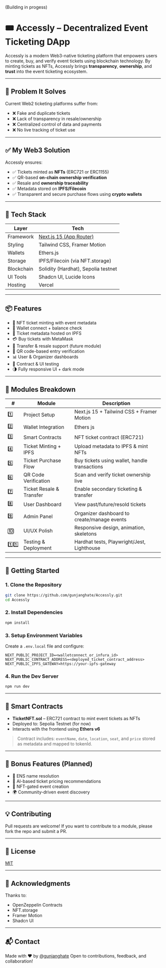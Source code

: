  (Building in progess)
# 🎟️ Accessly – Decentralized Event Ticketing DApp

Accessly is a modern Web3-native ticketing platform that empowers users to create, buy, and verify event tickets using blockchain technology. By minting tickets as NFTs, Accessly brings **transparency**, **ownership**, and **trust** into the event ticketing ecosystem.

---

## 🚨 Problem It Solves

Current Web2 ticketing platforms suffer from:
- ❌ Fake and duplicate tickets
- ❌ Lack of transparency in resale/ownership
- ❌ Centralized control of data and payments
- ❌ No live tracking of ticket use

---

## ✅ My Web3 Solution

Accessly ensures:
- ✅ Tickets minted as **NFTs** (ERC721 or ERC1155)
- ✅ QR-based **on-chain ownership verification**
- ✅ Resale and **ownership traceability**
- ✅ Metadata stored on **IPFS/Filecoin**
- ✅ Transparent and secure purchase flows using **crypto wallets**

---

## 🧱 Tech Stack

| Layer       | Tech                                    |
|------------|------------------------------------------|
| Framework  | [Next.js 15 (App Router)](https://nextjs.org) |
| Styling    | Tailwind CSS, Framer Motion              |
| Wallets    | Ethers.js            |
| Storage    | IPFS/Filecoin (via NFT.storage)          |
| Blockchain | Solidity (Hardhat), Sepolia testnet      |
| UI Tools   | Shadcn UI, Lucide Icons                  |
| Hosting    | Vercel                                   |

---

## 📦 Features

- 🎨 NFT ticket minting with event metadata
- 💼 Wallet connect + balance check
- 📄 Ticket metadata hosted on IPFS
- 💳 Buy tickets with MetaMask
- 🔄 Transfer & resale support (future module)
- 📲 QR code-based entry verification
- 📊 User & Organizer dashboards
- 🧪 Contract & UI testing
- 🌗 Fully responsive UI + dark mode

---

## 🧪 Modules Breakdown

| # | Module | Description |
|--|--------|-------------|
| 1️⃣ | Project Setup | Next.js 15 + Tailwind CSS + Framer Motion |
| 2️⃣ | Wallet Integration | Ethers js |
| 3️⃣ | Smart Contracts | NFT ticket contract (ERC721) |
| 4️⃣ | Ticket Minting + IPFS | Upload metadata to IPFS & mint NFTs |
| 5️⃣ | Ticket Purchase Flow | Buy tickets using wallet, handle transactions |
| 6️⃣ | QR Code Verification | Scan and verify ticket ownership live |
| 7️⃣ | Ticket Resale & Transfer | Enable secondary ticketing & transfer |
| 8️⃣ | User Dashboard | View past/future/resold tickets |
| 9️⃣ | Admin Panel | Organizer dashboard to create/manage events |
| 🔟 | UI/UX Polish | Responsive design, animation, skeletons |
| 1️⃣1️⃣ | Testing & Deployment | Hardhat tests, Playwright/Jest, Lighthouse |

---

## 🚀 Getting Started

### 1. Clone the Repository
```bash
git clone https://github.com/gunjanghate/Accessly.git
cd Accessly
````

### 2. Install Dependencies

```bash
npm install
```

### 3. Setup Environment Variables

Create a `.env.local` file and configure:

```
NEXT_PUBLIC_PROJECT_ID=<walletconnect_or_infura_id>
NEXT_PUBLIC_CONTRACT_ADDRESS=<deployed_ticket_contract_address>
NEXT_PUBLIC_IPFS_GATEWAY=https://your-ipfs-gateway
```

### 4. Run the Dev Server

```bash
npm run dev
```

---

## 🔐 Smart Contracts

* **TicketNFT.sol** – ERC721 contract to mint event tickets as NFTs
* Deployed to: Sepolia Testnet (for now)
* Interacts with the frontend using **Ethers v6**

> Contract includes: `eventName`, `date`, `location`, `seat`, and `price` stored as metadata and mapped to tokenId.

---

## 🧠 Bonus Features (Planned)

* 🔗 ENS name resolution
* 🧠 AI-based ticket pricing recommendations
* 🎫 NFT-gated event creation
* 🌍 Community-driven event discovery

---

## 💡 Contributing

Pull requests are welcome! If you want to contribute to a module, please fork the repo and submit a PR.

---

## 📄 License

[MIT](LICENSE)

---

## 🙌 Acknowledgments

Thanks to:

* OpenZeppelin Contracts
* NFT.storage
* Framer Motion
* Shadcn UI

---

## 📬 Contact

Made with ❤️ by [@gunjanghate](https://github.com/gunjanghate)
Open to contributions, feedback, and collaboration!

```

